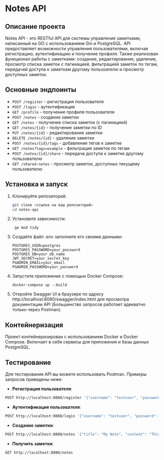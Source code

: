 # Notes API

## Описание проекта

Notes API - это RESTful API для системы управления заметками, написанный на GO с использованием Gin и PostgreSQL. API предоставляет возможности управления пользователями, включая регистрацию, аутентификацию и получение профиля. Также реализован функционал работы с заметками: создание, редактирование, удаление, просмотр списка заметок с пагинацией, фильтрацией заметок по тегам, передачей доступа к заметкам другому пользоателю и просмотр доступных заметок.

## Основные эндпоинты

- `POST /register` - регистрация пользователя
- `POST /login` - аутентификация
- `GET /profile` - получение профиля пользователя
- `POST /notes` - создание заметки
- `GET /notes` - получение списка заметок (с пагинацией)
- `GET /notes/{id}` - получение заметки по ID
- `PUT /notes/{id}` - редактирование заметки
- `DELETE /notes/{id}` - удаление заметки
- `POST /notes/{id}/tags` - добавление тегов к заметке
- `GET /notes?tags=example` - фильтрация заметок по тегам
- `POST /notes/{id}/share` - передача доступа к заметке другому пользователю
- `GET /shared-notes` - просмотр заметок, доступных текущему пользователю

## Установка и запуск

1. Клонируйте репозиторий:

   ```bash
   git clone <ссылка на ваш репозиторий>
   cd notes-api
2. Установите зависимости:
   ```
    go mod tidy
3. Создайте файл .env заполните его своими данными:
    ```
   POSTGRES_USER=postgres
    POSTGRES_PASSWORD=your_password
    POSTGRES_DB=your_db_name
    JWT_SECRET=your_secret_key
    PGADMIN_EMAIL=your_email
    PGADMIN_PASSWORD=your_password
4. Запустите приложение с помощью Docker Compose:
    ```
   docker-compose up --build
5. Откройте Swagger UI в браузере по адресу http://localhost:8080/swagger/index.html для просмотра документации API (Большинство запросов работает адекватно только через Postman).

## Контейнеризация

Проект контейнеризирован с использованием Docker и Docker Compose. Включает в себя сервисы для приложения и базы данных PostgreSQL.

## Тестирование

Для тестирования API вы можете использовать Postman. Примеры запросов приведены ниже:

- **Регистрация пользователя**:

```bash
POST http://localhost:8080/register '{"username": "testuser", "password": "testpass"}'
```
- **Аутентификация пользователя**:
```bash
POST http://localhost:8080/login '{"username": "testuser", "password": "testpass"}'
```
- **Создание заметки**:
```bash
POST http://localhost:8080/notes '{"title": "My Note", "content": "This is a note."}'
```
- **Получить заметки**:
```bash
GET http://localhost:8080/notes
```